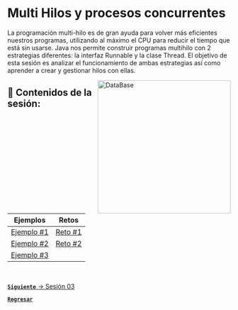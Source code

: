 # Multi Hilos y procesos concurrentes

La programación multi-hilo es de gran ayuda para volver más eficientes 
nuestros programas, utilizando al máximo el CPU para reducir el tiempo 
que está sin usarse. Java nos permite construir programas multihilo con
2 estrategias diferentes: la interfaz Runnable y la clase Thread.
El objetivo de esta sesión es analizar el funcionamiento de ambas estrategias 
así como aprender a crear y gestionar hilos con ellas.

<img align="right" src="https://docplayer.es/docs-images/65/52853936/images/3-0.jpg" alt="DataBase" width="300"/>

## :bookmark_tabs: Contenidos de la sesión:

| **Ejemplos**                           | **Retos**                          |
|----------------------------------------|------------------------------------|
| [Ejemplo #1](./work/Ejemplos/Ejemplo1) | [Reto #1](./work/Retos/Reto1/Reto1.java) |
| [Ejemplo #2](./work/Ejemplos/Ejemplo2) | [Reto #2](./work/Retos/Reto2/Reto2.java)      |
| [Ejemplo #3](./work/Ejemplos/Ejemplo3) |

<br>

[**`Siguiente`** -> Sesión 03](../Sesion3)

[**`Regresar`**](../../../)
